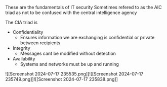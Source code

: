 These are the fundamentals of IT security
Sometimes refered to as the AIC triad as not to be confused with the central intelligence agency

The CIA triad is
- Confidentiality
	- Ensures information we are exchanging is confidential or private between recipients 
- Integrity
	- Messages cant be modified without detection
- Availability 
	- Systems and networks must be up and running

![[Screenshot 2024-07-17 235535.png]]![[Screenshot 2024-07-17 235749.png]]![[Screenshot 2024-07-17 235838.png]]